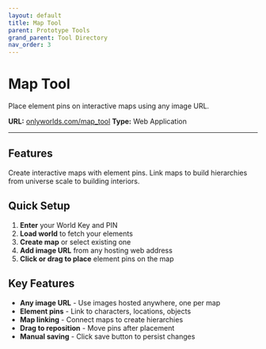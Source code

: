 ```yaml
---
layout: default
title: Map Tool
parent: Prototype Tools
grand_parent: Tool Directory
nav_order: 3
---
```


# Map Tool

Place element pins on interactive maps using any image URL.

**URL:** [onlyworlds.com/map_tool](https://onlyworlds.com/map_tool)
**Type:** Web Application

---

## Features

Create interactive maps with element pins. Link maps to build hierarchies from universe scale to building interiors.

## Quick Setup

1. **Enter** your World Key and PIN
2. **Load world** to fetch your elements
3. **Create map** or select existing one
4. **Add image URL** from any hosting web address
5. **Click or drag to place** element pins on the map

## Key Features

- **Any image URL** - Use images hosted anywhere, one per map
- **Element pins** - Link to characters, locations, objects
- **Map linking** - Connect maps to create hierarchies
- **Drag to reposition** - Move pins after placement
- **Manual saving** - Click save button to persist changes